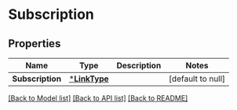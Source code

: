 # Subscription

## Properties
Name | Type | Description | Notes
------------ | ------------- | ------------- | -------------
**Subscription** | [***LinkType**](LinkType.md) |  | [default to null]

[[Back to Model list]](../README.md#documentation-for-models) [[Back to API list]](../README.md#documentation-for-api-endpoints) [[Back to README]](../README.md)

